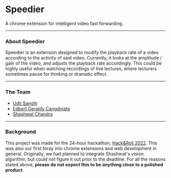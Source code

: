# Speedier
A chrome extension for intelligent video fast forwarding.

---

### About Speedier
Speedier is an extension designed to modify the playback rate of a video according to the activity of said video. Currently, it looks at the amplitude / gain of the video, and adjusts the playback rate accordingly. This could be highly useful when watching recordings of live lectures, where lecturers sometimes pause for thinking or dramatic effect. 

---

### The Team

- [Udit Sanghi](https://github.com/T1duS)
- [Edbert Geraldy Cangdinata](https://github.com/Berted)
- [Shashwat Chandra](https://github.com/shashwatchan)

---

### Background

This project was made for the 24-hour hackathon, [Hack&Roll 2022](https://hacknroll2022.devpost.com/). This was also our first foray into chrome extensions and web development in general. Originally, we had planned to integrate Shashwat's vision algorithm, but could not figure it out prior to the deadline. For all the reasons stated above, **please do not expect this to be anything close to a polished product**.  


